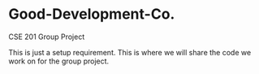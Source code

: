 # Good-Development-Co.
CSE 201 Group Project

This is just a setup requirement. This is where we will share the code
we work on for the group project.
